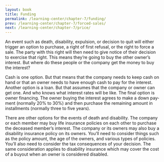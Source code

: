 ```yaml
---
layout: book
title: Funding
permalink: /learning-center/chapter-7/funding/
prev: /learning-center/chapter-7/forced-sales/
next: /learning-center/chapter-7/price/
---
```


An event such as death, dis­abil­ity, expul­sion, or deci­sion to quit will either trig­ger an option to pur­chase, a right of first refusal, or the right to force a sale. The party with this right will then need to give notice of their deci­sion to exer­cise that right. This means they’re going to buy the other owner’s inter­est. But where do these peo­ple or the com­pany get the money to buy the interest?

Cash is one option. But that means that the com­pany needs to keep cash on hand or that an owner needs to have enough cash to pay for the inter­est. Another option is a loan. But that assumes that the com­pany or owner can get one. And who knows what inter­est rates will be like. The final option is owner financ­ing. The owner buy­ing the inter­est agrees to make a down pay­ment (nor­mally 20% to 30%) and then pur­chase the remain­ing amount in install­ments (nor­mally three to five years).

There are other options for the events of death and dis­abil­ity. The com­pany or each mem­ber may buy life insur­ance poli­cies on each other to pur­chase the deceased member’s inter­est. The com­pany or its own­ers may also buy a dis­abil­ity insur­ance pol­icy on its own­ers. You’ll need to con­sider things such as the pol­icy amount, the age of the own­ers, and var­i­ous types of poli­cies. You’ll also need to con­sider the tax con­se­quences of your deci­sion. The same con­sid­er­a­tion applies to dis­abil­ity insur­ance which may cover the cost of a buy­out when an owner is con­sid­ered disabled.
